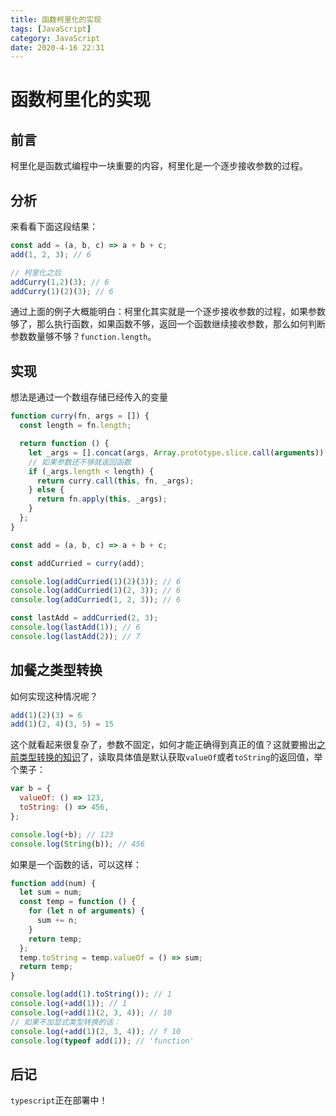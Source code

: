 ```yaml
---
title: 函数柯里化的实现
tags: [JavaScript]
category: JavaScript
date: 2020-4-16 22:31
---
```

# 函数柯里化的实现


## 前言
柯里化是函数式编程中一块重要的内容，柯里化是一个逐步接收参数的过程。

## 分析
来看看下面这段结果：
```javascript
const add = (a, b, c) => a + b + c;
add(1, 2, 3); // 6

// 柯里化之后
addCurry(1,2)(3); // 6
addCurry(1)(2)(3); // 6
```
通过上面的例子大概能明白：柯里化其实就是一个逐步接收参数的过程，如果参数够了，那么执行函数，如果函数不够，返回一个函数继续接收参数，那么如何判断参数数量够不够？`function.length`。

## 实现
想法是通过一个数组存储已经传入的变量
```javascript
function curry(fn, args = []) {
  const length = fn.length;

  return function () {
    let _args = [].concat(args, Array.prototype.slice.call(arguments));
    // 如果参数还不够就返回函数
    if (_args.length < length) {
      return curry.call(this, fn, _args);
    } else {
      return fn.apply(this, _args);
    }
  };
}

const add = (a, b, c) => a + b + c;

const addCurried = curry(add);

console.log(addCurried(1)(2)(3)); // 6
console.log(addCurried(1)(2, 3)); // 6
console.log(addCurried(1, 2, 3)); // 6

const lastAdd = addCurried(2, 3);
console.log(lastAdd(1)); // 6
console.log(lastAdd(2)); // 7
```


## 加餐之类型转换
如何实现这种情况呢？
```javascript
add(1)(2)(3) = 6
add(1)(2, 4)(3, 5) = 15
```

这个就看起来很复杂了，参数不固定，如何才能正确得到真正的值？这就要搬出<a href="https://blog.gongfangwen.com/2020/04/01/reJS%20%E4%B9%8B%E7%B1%BB%E5%9E%8B%E8%BD%AC%E6%8D%A2/" target="_blank">之前类型转换的知识</a>了，读取具体值是默认获取`valueOf`或者`toString`的返回值，举个栗子：
```javascript
var b = {
  valueOf: () => 123,
  toString: () => 456,
};

console.log(+b); // 123
console.log(String(b)); // 456
```

如果是一个函数的话，可以这样：
```javascript
function add(num) {
  let sum = num;
  const temp = function () {
    for (let n of arguments) {
      sum += n;
    }
    return temp;
  };
  temp.toString = temp.valueOf = () => sum;
  return temp;
}

console.log(add(1).toString()); // 1
console.log(+add(1)); // 1
console.log(+add(1)(2, 3, 4)); // 10
// 如果不加显式类型转换的话：
console.log(+add(1)(2, 3, 4)); // f 10
console.log(typeof add(1)); // 'function'
```


## 后记
`typescript`正在部署中！